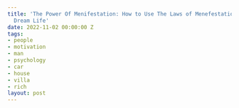 ```yaml
---
title: 'The Power Of Menifestation: How to Use The Laws of Menefestation to Gain Your
  Dream Life'
date: 2022-11-02 00:00:00 Z
tags:
- people
- motivation
- man
- psychology
- car
- house
- villa
- rich
layout: post
---
```


